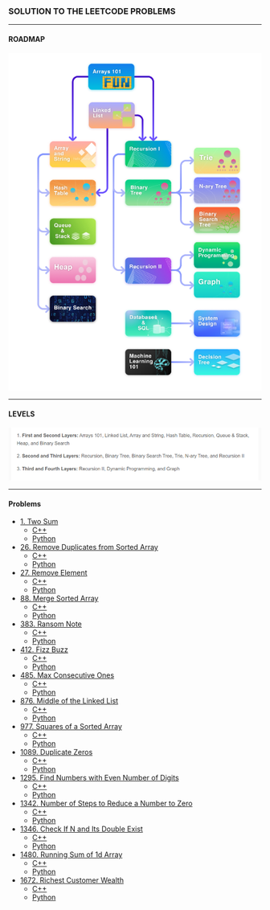 ### SOLUTION TO THE LEETCODE PROBLEMS


---
#### ROADMAP


![](src/path.png)

---
#### LEVELS

![](src/levels.png)

---

#### Problems

- [1. Two Sum]()
  - [C++]()
  - [Python]()
- [26. Remove Duplicates from Sorted Array](https://leetcode.com/problems/remove-duplicates-from-sorted-array/description/)
  - [C++]()
  - [Python]()
- [27. Remove Element](https://leetcode.com/problems/remove-element/description/)
  - [C++]()
  - [Python]()
- [88. Merge Sorted Array](https://leetcode.com/problems/merge-sorted-array/description/)
  - [C++]()
  - [Python]()
- [383. Ransom Note]()
  - [C++]()
  - [Python]()
- [412. Fizz Buzz]()
  - [C++]()
  - [Python]()
- [485. Max Consecutive Ones](https://leetcode.com/problems/max-consecutive-ones/description/)
  - [C++]()
  - [Python]()
- [876. Middle of the Linked List]()
  - [C++]()
  - [Python]()
- [977. Squares of a Sorted Array](https://leetcode.com/problems/squares-of-a-sorted-array/description/)
  - [C++]()
  - [Python]()
- [1089. Duplicate Zeros](https://leetcode.com/problems/duplicate-zeros/description/)
  - [C++]()
  - [Python]()
- [1295. Find Numbers with Even Number of Digits](https://leetcode.com/problems/find-numbers-with-even-number-of-digits/description/)
  - [C++]()
  - [Python]()
- [1342. Number of Steps to Reduce a Number to Zero]()
  - [C++]()
  - [Python]()
- [1346. Check If N and Its Double Exist](https://leetcode.com/problems/check-if-n-and-its-double-exist/)
  - [C++]()
  - [Python]()
- [1480. Running Sum of 1d Array]()
  - [C++]()
  - [Python]()
- [1672. Richest Customer Wealth]()
  - [C++]()
  - [Python]()



